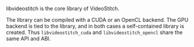 libvideostitch is the core library of VideoStitch.

The library can be compiled with a CUDA or an OpenCL backend. The GPU backend is tied to the library, and in both cases a self-contained library is created. Thus `libvideostitch_cuda` and `libvideostitch_opencl` share the same API and ABI.
